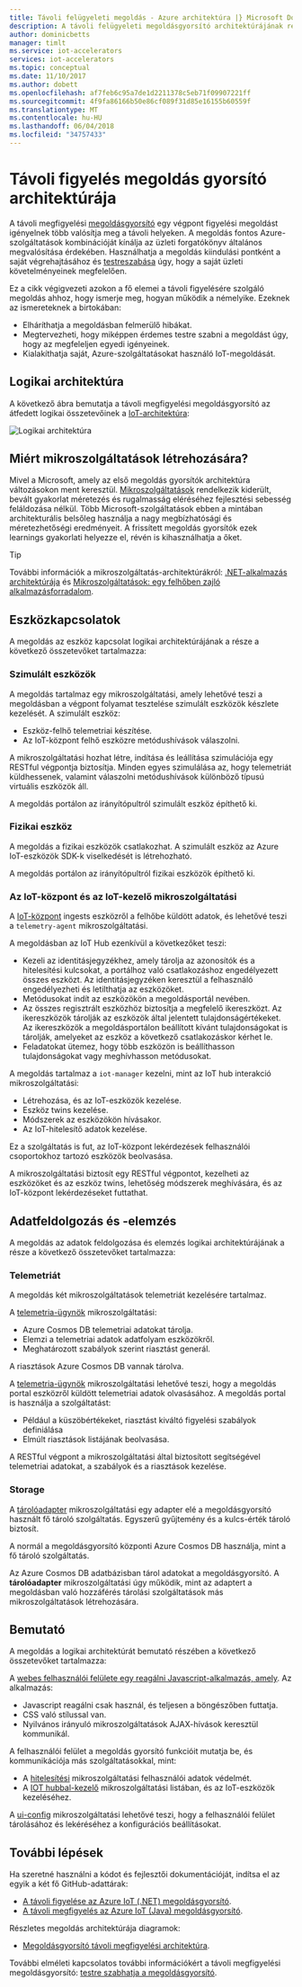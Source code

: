 ```yaml
---
title: Távoli felügyeleti megoldás - Azure architektúra |} Microsoft Docs
description: A távoli felügyeleti megoldásgyorsító architektúrájának részletes útmutatás.
author: dominicbetts
manager: timlt
ms.service: iot-accelerators
services: iot-accelerators
ms.topic: conceptual
ms.date: 11/10/2017
ms.author: dobett
ms.openlocfilehash: af7feb6c95a7de1d2211378c5eb71f09907221ff
ms.sourcegitcommit: 4f9fa86166b50e86cf089f31d85e16155b60559f
ms.translationtype: MT
ms.contentlocale: hu-HU
ms.lasthandoff: 06/04/2018
ms.locfileid: "34757433"
---
```

# <a name="remote-monitoring-solution-accelerator-architecture"></a>Távoli figyelés megoldás gyorsító architektúrája

A távoli megfigyelési [megoldásgyorsító](../iot-accelerators/iot-accelerators-what-are-solution-accelerators.md) egy végpont figyelési megoldást igényelnek több valósítja meg a távoli helyeken. A megoldás fontos Azure-szolgáltatások kombinációját kínálja az üzleti forgatókönyv általános megvalósítása érdekében. Használhatja a megoldás kiindulási pontként a saját végrehajtásához és [testreszabása](../iot-accelerators/iot-accelerators-remote-monitoring-customize.md) úgy, hogy a saját üzleti követelményeinek megfelelően.

Ez a cikk végigvezeti azokon a fő elemei a távoli figyelésére szolgáló megoldás ahhoz, hogy ismerje meg, hogyan működik a némelyike. Ezeknek az ismereteknek a birtokában:

* Elháríthatja a megoldásban felmerülő hibákat.
* Megtervezheti, hogy miképpen érdemes testre szabni a megoldást úgy, hogy az megfeleljen egyedi igényeinek.
* Kialakíthatja saját, Azure-szolgáltatásokat használó IoT-megoldását.

## <a name="logical-architecture"></a>Logikai architektúra

A következő ábra bemutatja a távoli megfigyelési megoldásgyorsító az átfedett logikai összetevőinek a [IoT-architektúra](../iot-accelerators/iot-accelerators-what-is-azure-iot.md):

![Logikai architektúra](./media/iot-accelerators-remote-monitoring-sample-walkthrough/remote-monitoring-architecture.png)

## <a name="why-microservices"></a>Miért mikroszolgáltatások létrehozására?

Mivel a Microsoft, amely az első megoldás gyorsítók architektúra változásokon ment keresztül. [Mikroszolgáltatások](https://azure.microsoft.com/blog/microservices-an-application-revolution-powered-by-the-cloud/) rendelkezik kiderült, bevált gyakorlat méretezés és rugalmasság eléréséhez fejlesztési sebesség feláldozása nélkül. Több Microsoft-szolgáltatások ebben a mintában architekturális belsőleg használja a nagy megbízhatósági és méretezhetőségi eredményeit. A frissített megoldás gyorsítók ezek learnings gyakorlati helyezze el, révén is kihasználhatja a őket.

> [!TIP]
> További információk a mikroszolgáltatás-architektúrákról: [.NET-alkalmazás architektúrája](https://www.microsoft.com/net/learn/architecture) és [Mikroszolgáltatások: egy felhőben zajló alkalmazásforradalom](https://azure.microsoft.com/blog/microservices-an-application-revolution-powered-by-the-cloud/).

## <a name="device-connectivity"></a>Eszközkapcsolatok

A megoldás az eszköz kapcsolat logikai architektúrájának a része a következő összetevőket tartalmazza:

### <a name="simulated-devices"></a>Szimulált eszközök

A megoldás tartalmaz egy mikroszolgáltatási, amely lehetővé teszi a megoldásban a végpont folyamat tesztelése szimulált eszközök készlete kezelését. A szimulált eszköz:

* Eszköz-felhő telemetriai készítése.
* Az IoT-központ felhő eszközre metódushívások válaszolni.

A mikroszolgáltatási hozhat létre, indítása és leállítása szimulációja egy RESTful végpontja biztosítja. Minden egyes szimulálása az, hogy telemetriát küldhessenek, valamint válaszolni metódushívások különböző típusú virtuális eszközök áll.

A megoldás portálon az irányítópultról szimulált eszköz építhető ki.

### <a name="physical-devices"></a>Fizikai eszköz

A megoldás a fizikai eszközök csatlakozhat. A szimulált eszköz az Azure IoT-eszközök SDK-k viselkedését is létrehozható.

A megoldás portálon az irányítópultról fizikai eszközök építhető ki.

### <a name="iot-hub-and-the-iot-manager-microservice"></a>Az IoT-központ és az IoT-kezelő mikroszolgáltatási

A [IoT-központ](../iot-hub/index.yml) ingests eszközről a felhőbe küldött adatok, és lehetővé teszi a `telemetry-agent` mikroszolgáltatási.

A megoldásban az IoT Hub ezenkívül a következőket teszi:

* Kezeli az identitásjegyzékhez, amely tárolja az azonosítók és a hitelesítési kulcsokat, a portálhoz való csatlakozáshoz engedélyezett összes eszközt. Az identitásjegyzéken keresztül a felhasználó engedélyezheti és letilthatja az eszközöket.
* Metódusokat indít az eszközökön a megoldásportál nevében.
* Az összes regisztrált eszközhöz biztosítja a megfelelő ikereszközt. Az ikereszközök tárolják az eszközök által jelentett tulajdonságértékeket. Az ikereszközök a megoldásportálon beállított kívánt tulajdonságokat is tárolják, amelyeket az eszköz a következő csatlakozáskor kérhet le.
* Feladatokat ütemez, hogy több eszközön is beállíthasson tulajdonságokat vagy meghívhasson metódusokat.

A megoldás tartalmaz a `iot-manager` kezelni, mint az IoT hub interakció mikroszolgáltatási:

* Létrehozása, és az IoT-eszközök kezelése.
* Eszköz twins kezelése.
* Módszerek az eszközökön hívásakor.
* Az IoT-hitelesítő adatok kezelése.

Ez a szolgáltatás is fut, az IoT-központ lekérdezések felhasználói csoportokhoz tartozó eszközök beolvasása.

A mikroszolgáltatási biztosít egy RESTful végpontot, kezelheti az eszközöket és az eszköz twins, lehetőség módszerek meghívására, és az IoT-központ lekérdezéseket futtathat.

## <a name="data-processing-and-analytics"></a>Adatfeldolgozás és -elemzés

A megoldás az adatok feldolgozása és elemzés logikai architektúrájának a része a következő összetevőket tartalmazza:

### <a name="device-telemetry"></a>Telemetriát

A megoldás két mikroszolgáltatások telemetriát kezelésére tartalmaz.

A [telemetria-ügynök](https://github.com/Azure/telemetry-agent-dotnet) mikroszolgáltatási:

* Azure Cosmos DB telemetriai adatokat tárolja.
* Elemzi a telemetriai adatok adatfolyam eszközökről.
* Meghatározott szabályok szerint riasztást generál.

A riasztások Azure Cosmos DB vannak tárolva.

A [telemetria-ügynök](https://github.com/Azure/telemetry-agent-dotnet) mikroszolgáltatási lehetővé teszi, hogy a megoldás portal eszközről küldött telemetriai adatok olvasásához. A megoldás portal is használja a szolgáltatást:

* Például a küszöbértékeket, riasztást kiváltó figyelési szabályok definiálása
* Elmúlt riasztások listájának beolvasása.

A RESTful végpont a mikroszolgáltatási által biztosított segítségével telemetriai adatokat, a szabályok és a riasztások kezelése.

### <a name="storage"></a>Storage

A [tárolóadapter](https://github.com/Azure/pcs-storage-adapter-dotnet) mikroszolgáltatási egy adapter elé a megoldásgyorsító használt fő tároló szolgáltatás. Egyszerű gyűjtemény és a kulcs-érték tároló biztosít.

A normál a megoldásgyorsító központi Azure Cosmos DB használja, mint a fő tároló szolgáltatás.

Az Azure Cosmos DB adatbázisban tárol adatokat a megoldásgyorsító. A **tárolóadapter** mikroszolgáltatási úgy működik, mint az adaptert a megoldásban való hozzáférés tárolási szolgáltatások más mikroszolgáltatások létrehozására.

## <a name="presentation"></a>Bemutató

A megoldás a logikai architektúrát bemutató részében a következő összetevőket tartalmazza:

A [webes felhasználói felülete egy reagálni Javascript-alkalmazás, amely](https://github.com/Azure/pcs-remote-monitoring-webui). Az alkalmazás:

* Javascript reagálni csak használ, és teljesen a böngészőben futtatja.
* CSS való stílussal van.
* Nyilvános irányuló mikroszolgáltatások AJAX-hívások keresztül kommunikál.

A felhasználói felület a megoldás gyorsító funkcióit mutatja be, és kommunikációja más szolgáltatásokkal, mint:

* A [hitelesítési](https://github.com/Azure/pcs-auth-dotnet) mikroszolgáltatási felhasználói adatok védelmét.
* A [IOT hubbal-kezelő](https://github.com/Azure/iothub-manager-dotnet) mikroszolgáltatási listában, és az IoT-eszközök kezeléséhez.

A [ui-config](https://github.com/Azure/pcs-config-dotnet) mikroszolgáltatási lehetővé teszi, hogy a felhasználói felület tárolásához és lekéréséhez a konfigurációs beállításokat.

## <a name="next-steps"></a>További lépések

Ha szeretné használni a kódot és fejlesztői dokumentációját, indítsa el az egyik a két fő GitHub-adattárak:

* [A távoli figyelése az Azure IoT (.NET) megoldásgyorsító](https://github.com/Azure/azure-iot-pcs-remote-monitoring-dotnet/wiki/).
* [A távoli megfigyelés az Azure IoT (Java) megoldásgyorsító](https://github.com/Azure/azure-iot-pcs-remote-monitoring-java).

Részletes megoldás architektúrája diagramok:
* [Megoldásgyorsító távoli megfigyelési architektúra](https://github.com/Azure/azure-iot-pcs-remote-monitoring-dotnet/wiki/Architecture).

További elméleti kapcsolatos további információkért a távoli megfigyelési megoldásgyorsító: [testre szabhatja a megoldásgyorsító](../iot-accelerators/iot-accelerators-remote-monitoring-customize.md).
